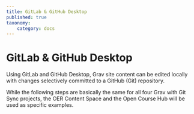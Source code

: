 ```yaml
---
title: GitLab & GitHub Desktop
published: true
taxonomy:
    category: docs
---
```


# GitLab & GitHub Desktop

Using GitLab and GitHub Desktop, Grav site content can be edited locally with changes selectively committed to a GitHub (Git) repository.

While the following steps are basically the same for all four Grav with Git Sync projects, the OER Content Space and the Open Course Hub will be used as specific examples.
